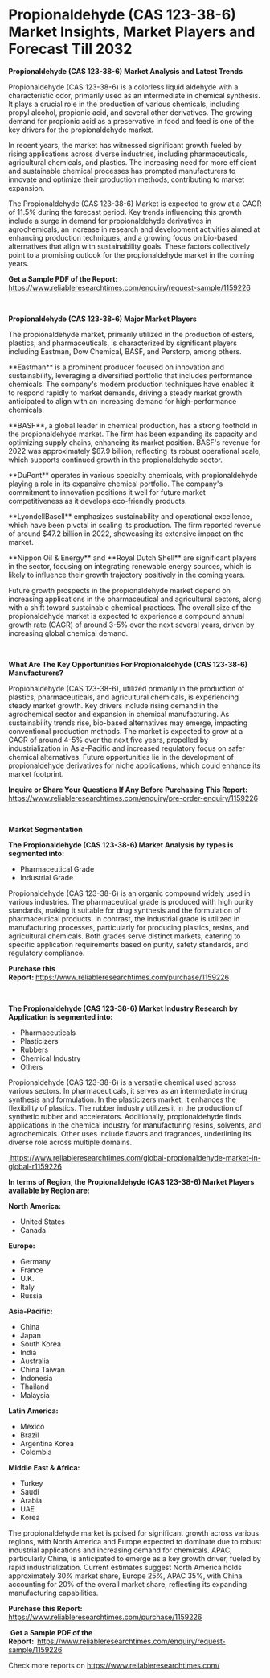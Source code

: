 <p><h1>Propionaldehyde (CAS 123-38-6) Market Insights, Market Players and Forecast Till 2032</h1></p><p><strong>Propionaldehyde (CAS 123-38-6) Market Analysis and Latest Trends</strong></p>
<p><p>Propionaldehyde (CAS 123-38-6) is a colorless liquid aldehyde with a characteristic odor, primarily used as an intermediate in chemical synthesis. It plays a crucial role in the production of various chemicals, including propyl alcohol, propionic acid, and several other derivatives. The growing demand for propionic acid as a preservative in food and feed is one of the key drivers for the propionaldehyde market.</p><p>In recent years, the market has witnessed significant growth fueled by rising applications across diverse industries, including pharmaceuticals, agricultural chemicals, and plastics. The increasing need for more efficient and sustainable chemical processes has prompted manufacturers to innovate and optimize their production methods, contributing to market expansion.</p><p>The Propionaldehyde (CAS 123-38-6) Market is expected to grow at a CAGR of 11.5% during the forecast period. Key trends influencing this growth include a surge in demand for propionaldehyde derivatives in agrochemicals, an increase in research and development activities aimed at enhancing production techniques, and a growing focus on bio-based alternatives that align with sustainability goals. These factors collectively point to a promising outlook for the propionaldehyde market in the coming years.</p></p>
<p><strong>Get a Sample PDF of the Report:&nbsp;</strong> <a href="https://www.reliableresearchtimes.com/enquiry/request-sample/1159226?utm_campaign=3037&utm_medium=2&utm_source=Github&utm_content=ia&utm_term=22032025&utm_id=propionaldehyde-cas-123-38-6">https://www.reliableresearchtimes.com/enquiry/request-sample/1159226</a></p>
<p>&nbsp;</p>
<p><strong>Propionaldehyde (CAS 123-38-6) Major Market Players</strong></p>
<p><p>The propionaldehyde market, primarily utilized in the production of esters, plastics, and pharmaceuticals, is characterized by significant players including Eastman, Dow Chemical, BASF, and Perstorp, among others. </p><p>**Eastman** is a prominent producer focused on innovation and sustainability, leveraging a diversified portfolio that includes performance chemicals. The company's modern production techniques have enabled it to respond rapidly to market demands, driving a steady market growth anticipated to align with an increasing demand for high-performance chemicals.</p><p>**BASF**, a global leader in chemical production, has a strong foothold in the propionaldehyde market. The firm has been expanding its capacity and optimizing supply chains, enhancing its market position. BASF's revenue for 2022 was approximately $87.9 billion, reflecting its robust operational scale, which supports continued growth in the propionaldehyde sector.</p><p>**DuPont** operates in various specialty chemicals, with propionaldehyde playing a role in its expansive chemical portfolio. The company's commitment to innovation positions it well for future market competitiveness as it develops eco-friendly products.</p><p>**LyondellBasell** emphasizes sustainability and operational excellence, which have been pivotal in scaling its production. The firm reported revenue of around $47.2 billion in 2022, showcasing its extensive impact on the market.</p><p>**Nippon Oil & Energy** and **Royal Dutch Shell** are significant players in the sector, focusing on integrating renewable energy sources, which is likely to influence their growth trajectory positively in the coming years.</p><p>Future growth prospects in the propionaldehyde market depend on increasing applications in the pharmaceutical and agricultural sectors, along with a shift toward sustainable chemical practices. The overall size of the propionaldehyde market is expected to experience a compound annual growth rate (CAGR) of around 3-5% over the next several years, driven by increasing global chemical demand.</p></p>
<p>&nbsp;</p>
<p><strong>What Are The Key Opportunities For Propionaldehyde (CAS 123-38-6) Manufacturers?</strong></p>
<p><p>Propionaldehyde (CAS 123-38-6), utilized primarily in the production of plastics, pharmaceuticals, and agricultural chemicals, is experiencing steady market growth. Key drivers include rising demand in the agrochemical sector and expansion in chemical manufacturing. As sustainability trends rise, bio-based alternatives may emerge, impacting conventional production methods. The market is expected to grow at a CAGR of around 4-5% over the next five years, propelled by industrialization in Asia-Pacific and increased regulatory focus on safer chemical alternatives. Future opportunities lie in the development of propionaldehyde derivatives for niche applications, which could enhance its market footprint.</p></p>
<p><strong>Inquire or Share Your Questions If Any Before Purchasing This Report:</strong> <a href="https://www.reliableresearchtimes.com/enquiry/pre-order-enquiry/1159226?utm_campaign=3037&utm_medium=2&utm_source=Github&utm_content=ia&utm_term=22032025&utm_id=propionaldehyde-cas-123-38-6">https://www.reliableresearchtimes.com/enquiry/pre-order-enquiry/1159226</a></p>
<p>&nbsp;</p>
<p><strong>Market Segmentation</strong></p>
<p><strong>The Propionaldehyde (CAS 123-38-6) Market Analysis by types is segmented into:</strong></p>
<p><ul><li>Pharmaceutical Grade</li><li>Industrial Grade</li></ul></p>
<p><p>Propionaldehyde (CAS 123-38-6) is an organic compound widely used in various industries. The pharmaceutical grade is produced with high purity standards, making it suitable for drug synthesis and the formulation of pharmaceutical products. In contrast, the industrial grade is utilized in manufacturing processes, particularly for producing plastics, resins, and agricultural chemicals. Both grades serve distinct markets, catering to specific application requirements based on purity, safety standards, and regulatory compliance.</p></p>
<p><strong>Purchase this Report:&nbsp;</strong><a href="https://www.reliableresearchtimes.com/purchase/1159226?utm_campaign=3037&utm_medium=2&utm_source=Github&utm_content=ia&utm_term=22032025&utm_id=propionaldehyde-cas-123-38-6">https://www.reliableresearchtimes.com/purchase/1159226</a></p>
<p>&nbsp;</p>
<p><strong>The Propionaldehyde (CAS 123-38-6) Market Industry Research by Application is segmented into:</strong></p>
<p><ul><li>Pharmaceuticals</li><li>Plasticizers</li><li>Rubbers</li><li>Chemical Industry</li><li>Others</li></ul></p>
<p><p>Propionaldehyde (CAS 123-38-6) is a versatile chemical used across various sectors. In pharmaceuticals, it serves as an intermediate in drug synthesis and formulation. In the plasticizers market, it enhances the flexibility of plastics. The rubber industry utilizes it in the production of synthetic rubber and accelerators. Additionally, propionaldehyde finds applications in the chemical industry for manufacturing resins, solvents, and agrochemicals. Other uses include flavors and fragrances, underlining its diverse role across multiple domains.</p></p>
<p><a href="https://www.reliableresearchtimes.com/global-propionaldehyde-market-in-global-r1159226?utm_campaign=3037&utm_medium=2&utm_source=Github&utm_content=ia&utm_term=22032025&utm_id=propionaldehyde-cas-123-38-6">&nbsp;https://www.reliableresearchtimes.com/global-propionaldehyde-market-in-global-r1159226</a></p>
<p><strong>In terms of Region, the Propionaldehyde (CAS 123-38-6) Market Players available by Region are:</strong></p>
<p>
    <p> <strong> North America: </strong>
        <ul>
            <li>United States</li>
            <li>Canada</li>
        </ul>
        </p> 
    <p> <strong> Europe: </strong>
        <ul>
            <li>Germany</li>
            <li>France</li>
            <li>U.K.</li>
            <li>Italy</li>
            <li>Russia</li>
        </ul>
        </p> 
    <p> <strong> Asia-Pacific: </strong>
        <ul>
            <li>China</li>
            <li>Japan</li>
            <li>South Korea</li>
            <li>India</li>
            <li>Australia</li>
            <li>China Taiwan</li>
            <li>Indonesia</li>
            <li>Thailand</li>
            <li>Malaysia</li>
        </ul>
        </p> 
    <p> <strong> Latin America: </strong>
        <ul>
            <li>Mexico</li>
            <li>Brazil</li>
            <li>Argentina Korea</li>
            <li>Colombia</li>
        </ul>
        </p> 
    <p> <strong> Middle East & Africa: </strong>
        <ul>
            <li>Turkey</li>
            <li>Saudi</li>
            <li>Arabia</li>
            <li>UAE</li>
            <li>Korea</li>
        </ul>
    </p>
    </p>
<p><p>The propionaldehyde market is poised for significant growth across various regions, with North America and Europe expected to dominate due to robust industrial applications and increasing demand for chemicals. APAC, particularly China, is anticipated to emerge as a key growth driver, fueled by rapid industrialization. Current estimates suggest North America holds approximately 30% market share, Europe 25%, APAC 35%, with China accounting for 20% of the overall market share, reflecting its expanding manufacturing capabilities.</p></p>
<p><strong>Purchase this Report: </strong><a href="https://www.reliableresearchtimes.com/purchase/1159226?utm_campaign=3037&utm_medium=2&utm_source=Github&utm_content=ia&utm_term=22032025&utm_id=propionaldehyde-cas-123-38-6">https://www.reliableresearchtimes.com/purchase/1159226</a></p>
<p>&nbsp;<strong>Get a Sample PDF of the Report:&nbsp;&nbsp;</strong><a href="https://www.reliableresearchtimes.com/enquiry/request-sample/1159226?utm_campaign=3037&utm_medium=2&utm_source=Github&utm_content=ia&utm_term=22032025&utm_id=propionaldehyde-cas-123-38-6">https://www.reliableresearchtimes.com/enquiry/request-sample/1159226</a></p>
<p><strong></strong></p>
<p>Check more reports on <a href="https://www.reliableresearchtimes.com/?utm_campaign=3037&utm_medium=2&utm_source=Github&utm_content=ia&utm_term=22032025&utm_id=propionaldehyde-cas-123-38-6">https://www.reliableresearchtimes.com/</a></p>